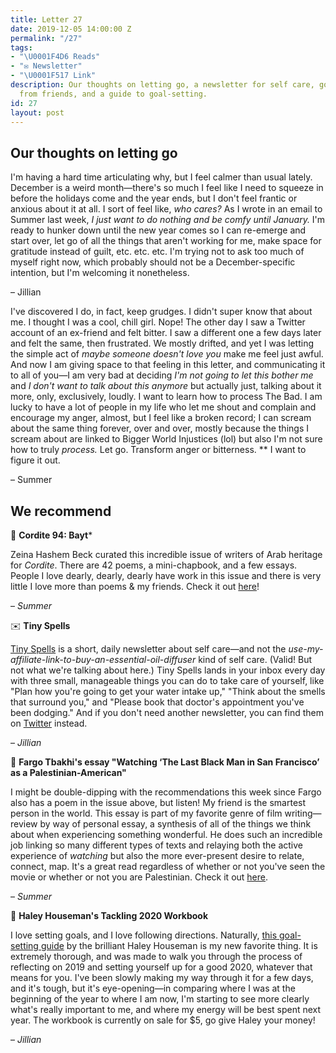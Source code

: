 ```yaml
---
title: Letter 27
date: 2019-12-05 14:00:00 Z
permalink: "/27"
tags:
- "\U0001F4D6 Reads"
- "✉️ Newsletter"
- "\U0001F517 Link"
description: Our thoughts on letting go, a newsletter for self care, good writing
  from friends, and a guide to goal-setting.
id: 27
layout: post
---
```


## Our thoughts on letting go

I'm having a hard time articulating why, but I feel calmer than usual lately. December is a weird month—there's so much I feel like I need to squeeze in before the holidays come and the year ends, but I don't feel frantic or anxious about it at all. I sort of feel like, *who cares?* As I wrote in an email to Summer last week, *I just want to do nothing and be comfy until January.* I'm ready to hunker down until the new year comes so I can re-emerge and start over, let go of all the things that aren't working for me, make space for gratitude instead of guilt, etc. etc. etc. I'm trying not to ask too much of myself right now, which probably should not be a December-specific intention, but I'm welcoming it nonetheless. 

– Jillian

I've discovered I do, in fact, keep grudges. I didn't super know that about me. I thought I was a cool, chill girl. Nope! The other day I saw a Twitter account of an ex-friend and felt bitter. I saw a different one a few days later and felt the same, then frustrated. We mostly drifted, and yet I was letting the simple act of *maybe someone doesn't love you* make me feel just awful. And now I am giving space to that feeling in this letter, and communicating it to all of you—I am very bad at deciding *I'm not going to let this bother me* and *I don't want to talk about this anymore* but actually just, talking about it more, only, exclusively, loudly. I want to learn how to process The Bad. I am lucky to have a lot of people in my life who let me shout and complain and encourage my anger, almost, but I feel like a broken record; I can scream about the same thing forever, over and over, mostly because the things I scream about are linked to Bigger World Injustices (lol) but also I'm not sure how to truly *process.* Let go. Transform anger or bitterness. ** I want to figure it out. 

– Summer

## We recommend

📖 **Cordite 94: Bayt***

Zeina Hashem Beck curated this incredible issue of writers of Arab heritage for *Cordite*. There are 42 poems, a mini-chapbook, and a few essays. People I love dearly, dearly, dearly have work in this issue and there is very little I love more than poems & my friends. Check it out [here](http://cordite.org.au/)! 

– *Summer*

✉️ **Tiny Spells**

[Tiny Spells](https://tinyspells.xyz) is a short, daily newsletter about self care—and not the *use-my-affiliate-link-to-buy-an-essential-oil-diffuser* kind of self care. (Valid! But not what we're talking about here.) Tiny Spells lands in your inbox every day with three small, manageable things you can do to take care of yourself, like "Plan how you're going to get your water intake up," "Think about the smells that surround you," and "Please book that doctor's appointment you've been dodging." And if you don't need another newsletter, you can find them on [Twitter](https://twitter.com/tiny_spells) instead. 

– *Jillian*

🔗 **Fargo Tbakhi's essay "Watching ‘The Last Black Man in San Francisco’ as a Palestinian-American"**

I might be double-dipping with the recommendations this week since Fargo also has a poem in the issue above, but listen! My friend is the smartest person in the world. This essay is part of my favorite genre of film writing—review by way of personal essay, a synthesis of all of the things we think about when experiencing something wonderful. He does such an incredible job linking so many different types of texts and relaying both the active experience of *watching* but also the more ever-present desire to relate, connect, map. It's a great read regardless of whether or not you've seen the movie or whether or not you are Palestinian. Check it out [here](https://gay.medium.com/watching-the-last-black-man-in-san-francisco-as-a-palestinian-american-b0b67eca5931). 

– *Summer*

🔗 **Haley Houseman's Tackling 2020 Workbook**

I love setting goals, and I love following directions. Naturally, [this goal-setting guide](http://www.hedhouseman.com/store/p1/Tackling_2020_Workbook.html#/) by the brilliant Haley Houseman is my new favorite thing. It is extremely thorough, and was made to walk you through the process of reflecting on 2019 and setting yourself up for a good 2020, whatever that means for you. I've been slowly making my way through it for a few days, and it's tough, but it's eye-opening—in comparing where I was at the beginning of the year to where I am now, I'm starting to see more clearly what's really important to me, and where my energy will be best spent next year. The workbook is currently on sale for $5, go give Haley your money!

– *Jillian*